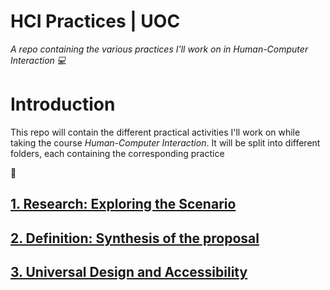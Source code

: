 # HCI Practices | UOC

*A repo containing the various practices I'll work on in Human-Computer Interaction :computer:*

# Introduction

This repo will contain the different practical activities I'll work on while taking the course *Human-Computer Interaction*. It will be split into different folders, each containing the corresponding practice

:construction:

## [1. Research: Exploring the Scenario](./1.%20Research:%20Exploring%20the%20Scenario)

## [2. Definition: Synthesis of the proposal](./2.%20Definition:%20Synthesis%20of%20the%20proposal)

## [3. Universal Design and Accessibility](./3.%20Universal%20Design%20and%20Accessibility)
